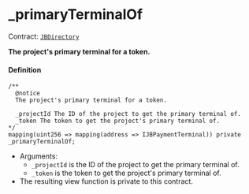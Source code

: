 # _primaryTerminalOf

Contract: [`JBDirectory`](/dev/api/contracts/jbdirectory/)‌

**The project's primary terminal for a token.**

#### Definition

```
/**
  @notice
  The project's primary terminal for a token.

  _projectId The ID of the project to get the primary terminal of.
  _token The token to get the project's primary terminal of.
*/
mapping(uint256 => mapping(address => IJBPaymentTerminal)) private _primaryTerminalOf;
```

* Arguments:
  * `_projectId` is the ID of the project to get the primary terminal of.
  * `_token` is the token to get the project's primary terminal of.
* The resulting view function is private to this contract.
